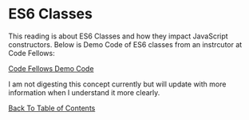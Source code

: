 # ES6 Classes

This reading is about ES6 Classes and how they impact JavaScript constructors. Below is Demo Code of ES6 classes from an instrcutor at Code Fellows:

[Code Fellows Demo Code](https://codefellows.github.io/code-301-guide-react/curriculum/prework/classes/DEMO.html)

I am not digesting this concept currently but will update with more information when I understand it more clearly.

[Back To Table of Contents](/README.md)
